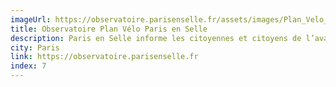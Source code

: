 ```yaml
---
imageUrl: https://observatoire.parisenselle.fr/assets/images/Plan_Velo_2021_2026_small.png
title: Observatoire Plan Vélo Paris en Selle
description: Paris en Selle informe les citoyennes et citoyens de l’avancement du programme municipal d’amélioration des conditions de circulation à vélo dans la capitale.
city: Paris
link: https://observatoire.parisenselle.fr
index: 7
---
```

